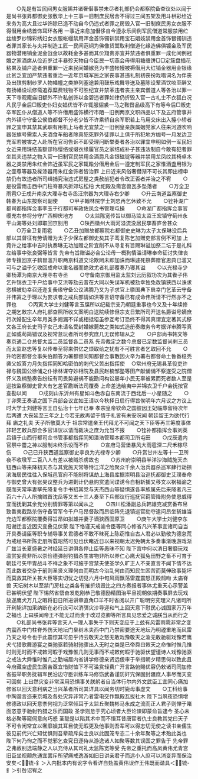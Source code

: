 <!-- { "loadSidebar": true } -->
　　○先是有旨民间男女服餙并诸奢僣事禁未尽者礼部仍会都察院备查议处以闻于是尚书张昇都御史张敷华上十三事一旧制庶民居舍不得过三间五架及用斗栱彩绘近来务为高大且过华饰除已造不动自今仍违式者罪之房毁入官一旧制庶民男女衣服不得僣用金绣首饰耳环各用  一事近来愈加僣侈自今遵永乐间例军民僧道常服禁用纻丝绫罗纱锦彩绣妇女衣服帐幔禁用浑金首饰镯钏禁用宝石娼妓禁用金首饰银镯钏违者罪其家长与夫并制造工匠一民间范铜为佛像货鬻取利僧道化缘造佛俱镀金及军民器物潜用销金泥金戗金以故耗金多甚而其价翔贵亦宜并禁违者俱重罪一成化间例冠婚之家酒席从俭近岁过丰暴殄天物自今臣民一切燕会毋得用糖缠饼□□定簇盘插花粘果及铺户造者俱重罪一近来民间婚嫁竞为丰盛帐幔被褥僣用大红销金器用金银缘此贫乏宜加严禁违者重治一近年京城军民之家丧事甚违礼制初丧扮戏唱词名为伴丧及出殡剪制纱罗人物幡幢之类排列塞途兼用鼓乐戏舞导送及墓陈设荤酒饮啖至醉又有扬幡设坛修斋追荐糜费钱物不可胜纪宜并禁革违者丧主亲宾僧道人等各治以罪一天下寺观庵庙旧额外不许私创饰以金碧违者罪如律仍折毁入官一古礼士不衣狐白况凡民乎金后□贩吏仆妇女娼优皆不许辄服貂裘一马之鞍辔品级高下有等今后□贩吏卒军匠仆从僧道人等不许僣用盛饰横行市陌一旧例两京文职四品以下及五府管事并内外镇守守备公侯伯都督不分老少皆不许乘轿自余军职若上马用交床出入擡小轿者罪之宜申其禁其武职有用机上马者尤宜禁之一旧例皇亲族属姻党家人往来河道吹响器张旗号需索人夫酒食车船者除真犯死罪外徒罪以上俱于所犯地方枷号一月发边卫充军若被害之人赴所在官司告诉不即受理问断举奏者各治以罪宜申明如例一军民妇女近来用珠结盖额谬称缨络或缀衣缘履官员之家结成补子甚违法制自今敢有犯者罪坐其夫违禁之物入官一旧制官民禁用金酒爵凡金银磁锭等器并禁用龙凤纹其椅卓木器之类禁用朱红金饰近虽军民之家辄踰分僣用金后一遵定制军民之家惟酒盏用银为之壶尊等器及髹漆器用朱红金饰者皆治罪  上曰近来风俗奢僣渐不可长其即出榜申禁仍有故违者所司缉捕究治违式房屋之类赦前犯者令改正否者并治之不宥
　　○是役雷雨击西中门柱脊暴风折郊坛松柏  大祀殿及斋宫兽瓦多坠落者
　　○万全卫雨雹○壬戌升南京大理寺右寺丞汪宗器为大理寺右少卿
　　○升云南道监察御史韩春为山东按察司副使
　　○甲子翰林院学士刘忠再乞休致不允
　　○铨补湖广都司都指挥佥事李玉于行都司军政佐凤佥书管理屯操
　　○命湖广都指挥佥事官缨充右参将分守广西柳庆地方
　　○太监陈宽传旨以御马监太监王宏镇守蓟州永平山海等处刘即取回京别用
　　○陕西徽州大雨河溢流没居民孳畜庐舍甚众
　　○万全卫复雨雹
　　○乙丑加赠故都察院右都御史史琳为太子太保琳没后兵部以其督征有劳请赠为太子少保左都御史矣其子鸾复陈乞加赠吏部言例不可加  上竟许之给事中吉时执奏琳无功加赠之阶宜削不从寻复有旨赐琳谥加祭二坛于是礼科左给事中张良弼等皆言  先帝有旨赠谥必合公论毋一概狥情滥请琳奉命征讨失律丧师专擅回京子鹤冒滥升职两京科道交论欺罔未即加诛而琳遽死祭葬赠官恩典已滥又可与之谥乎乞收回成命以重名器而绝效尤者礼部覆奏乃寝其谥
　　○以光禄寺少卿杨潭为南京大理寺右寺丞
　　○守备南京御用监太监刘云历叙功次为其餋子伟乞升锦衣卫千户给事中艾洪等劾云昔在大同以失误军机被劾幸独免改镇狭西以诛求恣横被劾幸召还迩复夤缘守备公议沸腾乃又为子求官上隳国典下启幸门乞革云守备并伟寘之于理以为妄求者之戒兵部请如洪等言诏守备已有成命伟所请不行然亦不之罪也
　　○丙寅大学士刘健等言玉牒所以纪载宗支乃朝廷重事也今又及十年续修之期乞敕宗人府礼部查照所收文案明白送院续修但宗支日繁所司开送名爵谥号嫡庶行次婚配生卒年月类多阙漏不详或相抵牾虽参互考订恐终不得其真谓宜定著其式移文各王府长史司子女己未请名受封婚嫁薨故之类如式造册奏缴务令考据详审腾写真正如或苟简错误及视常怠玩者所司参究庶几无误修辑从之
　　○户部尚书韩文等奏京通二仓总督太监二员监督各二员系  先帝裁定之数今总督已足数监督尚剌三员而太监赵忠等复以传奉至将来供亿之烦取给之扰有不可胜言者乞取回不允
　　○升哈密都督佥事失伯颜答为署都督同知都督佥事散因火辛为署右都督命土鲁番稳秃袭父奴答力月失指挥同知哈密伯的剌代父苦出指挥使
　○常州府无锡县革役吏许禄与魏国公徐俌之仆徐林谋夺妙相院及县民赵楠邹塾等田产献俌俌不察遂受之院僧怀义及楠塾奏告纷纭有司畏势避祸不能勘问构讼屡年小民无辜被累而死者数人至是巡按监察御史曾大有乞差官勘断法司覆奏  上命差选给夷中并锦衣卫千户会抚按官查勘以闻
　　○戍刻山东沂州有星如斗色赤自东南流于西北后一小星随之
　　○丁卯荣王奏请之国下兵部会议宜如王请以今秋择日启行得旨俟明年六月议之方议上时大学士刘健等言王自弘治十七年已奉  孝宗皇帝钦命之国彼因王妃临蓐留待次年后两遭  大丧延至三年之上今若无故再留于情于礼皆有未安况闻  朝廷留王为欲代行拜  庙之礼夫  天子所敬莫大于  祖宗常遣亲王代拜尤不可闻之天下臣等再三筹度事体非轻乞敕兵部会多官详议以请而裁决之庶为允当不报
　　○铨补都指挥佥事刘英吕镇于山西行都司佥书管事都指挥同知潘浩管理本都司卫所屯田
　　○戊辰遣内官祭中霤之神以服制未终乐设而不作
　　○宣府马营堡暴风大雨雹深二尺禾稼尽伤
　　○己巳升狭西道监察御史李良为光禄寺少卿
　　○升赏甘州左等十一卫所夜不收墩军二百八人有差以被贼杀虏故也
　　○苏州府崇明县半洋沙海贼施天杰钮西山等来降初天杰与其党施天常等恃江洋之险聚众千余人治兵器杀巡军肆行劫掠滨海居民往往入保城邑官府不能制将谋劫上海县库据崇明县治巡抚都御史艾璞奉命与御史曾大有张昊议整兵为进剿计仍悬购赏遣间谍诱令自相斩捕又移文以祸福谕之既而天常率妻孥先降复令手书招其党与天杰西山等疑惧遂各率族属先后来降者凡三百六十八人所擒贼首沈岳等又五十三人奏至下兵部议行巡抚官羁管降附务使恩威得宜而抚剿其余党分别情罪等第以闻从之
　　○四川松潘副总兵韩雄克减赏番布帛致番夷截路杀伤守备官军令千户马昂督敌而昂临阵先退镇巡官劾夺逮问昂坐斩雄当充边军都察院覆奏得旨昂如拟雄并妻子谪狭西固原卫
　　○庚午大学士刘健李东阳谢迁言近因灾变叠见伏蒙  陛下恪谨天戒谕令臣等同心修省凡兴革事宜诸司自当开具奏请臣等职专辅导事关君德者不敢不昧死上陈窃惟自古人君必以勤敬为德怠荒为戒经书所陈史册所载昭然可见也伏睹近日以来视朝太迟免朝太多奏事渐晚游戏渐广兹当长夏盛暑之时经延日讲俱各停止臣等愚昧不知  陛下宫中何以消日奢靡玩戏滥赏妄费非所以崇俭德弹射钓猎杀生害物非所以养仁心鹰犬狐兔田野之畜不可育于朝廷弓矢甲胄战斗不祥之象不可施于宫禁夫使圣学久旷正人不亲直言不闻下情不达而此数者交杂于前则圣贤义理何由而明古今治乱何由而知民生困苦而莫伸政事毙坏而莫救其所关甚大臣等实切忧之切见六月中旬风雨飘荡雷霆震怒正殿鸱吻  太庙脊兽  天坛树木以至禁门房柱之类各有摧折烧毁比之四方奏报者事体尤重天心示警盖已甚明伏望  陛下惕然省悟奋发乾刚恭己敬德励精图治平旦视朝依期奏事屏去玩戏放遂鹰犬万几之暇将旧日所进讲章直角□羊不时省阅以开广聪明穷究理义凡诸司所开利毙详加采纳断在必行庶可以消弭灾沴导迎和气上回天意下慰民心诚国家万万年之福也  上曰朕闻帝王不能无过而贵于改过览卿等所言具见忠爱之诚朕当从而行之
　　○礼部尚书张昇等言天人一理人事失于下则天变应于上兹有风雷雨雹非常之变内震西中门柱脊外伤天地坛门臬树木夫西中门乃禁密要途天地坛乃明禋重地而风雷乃天之号令也于此震惊其可忽乎诗云敬天之怒无敢戏豫敬天之渝无敢驰驱戏豫若鹰犬弋猎歌舞游宴之类驰驱若骑射驰骤出入无时之类是已帝舜曰敕天之命惟时惟几惟时则无时而不戒敕河暇于戏豫惟几则无事而不戒敕何暇于驰驱伏望谨诗人戏豫驰驱之戒法大舜惟时惟几之勤端居内省讲学修德亲贤远佞审于举措朝夕精思何以致此且今府藏空虚民生困苦亟宜惜财恤下不可滥赏轻费广开言路俯赐优容仍敕诸司同加修省振举职务抚辑军民沿边守臣训练车马修饬武备谨防奸宄保固封疆庶人事尽而天变可回矣  上曰然灾变非常深用恐惧事关朕躬者自当体行尔内外文武臣工宜同心痛加修省以回天意利病之当兴革者所司其详具以闻务切时毙毋事虚文
　　○工科给事中陶谐言迩来京城及各处灾异非常乃者雷电交作飘殿瓦拔社木  陛下当夙夜恐惧增修德政以回天意柰何视为泛常倾耳于太监丘聚魏彬马永成之流而正人君子则惮于睹面恣意于驰射钓猎之乐而国政  圣学则怠于究心顷者大臣论谏即蒙俞旨逮今  圣心未格必聚等窥伺意向巧惑  圣聪是以陷其术中而不悟耳昔唐宦者仇士良教其党曰天子不可令闲常宜以奢靡娱其耳目使无暇更及他事则吾辈可以得志切无使之读书亲儒生彼见前代兴亡知忧惧则吾辈疏斥矣士良以此固笼专恣二十余年聚等之术殆此类也  陛下何乃徇之而不觉邪乞查究日逐侍从游逸诸人如聚等数其误国之罪告于  先帝罪之弗赦别选端静之人以充侍从其司礼太监陈宽等受  先帝之重托而高凤黄伟尤青宫旧臣坐视颠危通宜罢斥所望痛戒逸游如旧日讲亲君子而远小人庶可以消变异而保治安矣＜锍-釒＞入内批本内有讹字令看详自劾盖黄伟误作王伟既而谐具＜锍-釒＞引咎诏宥之
